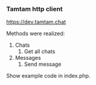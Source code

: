 ### Tamtam http client
https://dev.tamtam.chat

Methods were realized: 
1. Chats
    1. Get all chats
1. Messages
    1. Send message
    
Show example code in index.php.